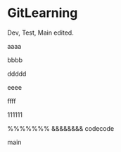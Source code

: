# GitLearning

Dev, Test, Main edited.

aaaa

bbbb

ddddd

eeee

ffff

111111

%%%%%%%
&&&&&&&&
codecode

main
